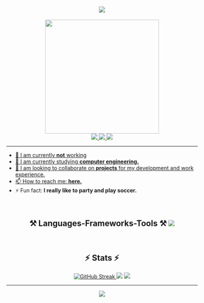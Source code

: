 <!-- Presentation -->
<div align="center">
  <h1>
    <img src="https://readme-typing-svg.herokuapp.com/?font=Merriweather&duration=3000&pause=500&color=E8E8E8&size=36&center=true&vCenter=true&width=500&height=70&lines=Hi+There!+%F0%9F%91%8B%F0%9F%8F%BC;+I'm+Daniel+B.+Del+Toro!+%F0%9F%90%82;" />
  </h1>
  <img src="https://media.giphy.com/media/5rT8xqVLpB6S6Ej89o/giphy.gif" height=300/>
  <br/>
  <!-- Contact Me -->
  <a href="https://instagram.com/dbdt.29">
    <img src="https://img.shields.io/badge/Instagram-6D4C9F?style=for-the-badge&logo=instagram&logoColor=E4405F" target="_blank" />
  </a>
  <a href="https://www.linkedin.com/in/daniel-basulto-del-toro-b429112a9/" target="_blank">
    <img src="https://img.shields.io/badge/LinkedIn-0077B5?style=for-the-badge&logo=linkedin&logoColor=white" target="_blank" />
  </a>
  <a href="https://LandinBT.github.io" target="_blank">
     <img src="https://img.shields.io/badge/Portofolio-E8E8E8?style=for-the-badge&logo=About.me&logoColor=black" target="_blank" />
</div>

---
<!-- About Me -->
- 🔭 I am currently **not** working
- 🌱 I am currently studying **computer engineering.**
- 👯 I am looking to collaborate on **projects** for my development and work experience.
- 📫 How to reach me: [**here.**](mailto:danybt1312@gmail.com)
- ⚡ Fun fact: **I really like to party and play soccer.**

<br/>
<div align="center">
  <h2> ⚒️ Languages-Frameworks-Tools ⚒️
    <img src="https://skillicons.dev/icons?i=java,c,cpp,react,html,css,js,vscode,github,git,py,androidstudio" />
  </h2>
</div> <br/>

<!--
<div align="center">
  <h2>🐍 My Contributions 🐍</h2>
  <br>
  <img alt="snake eating my contributions" src="https://raw.githubusercontent.com/LandinBT/LandinBT/output/github-contribution-grid-snake.svg" />
  
  <br/><br/><br/>
</div>
<img align="center" src="https://visitor-badge.laobi.icu/badge?page_id=LandinBT.LandinBT" />
-->
<div align="center">
  <h2>⚡ Stats ⚡</h2>
  <a href="https://git.io/streak-stats">
    <img src="https://streak-stats.demolab.com?user=LandinBT&theme=chartreuse-dark" alt="GitHub Streak" />
  </a>
  <img src="https://github-readme-stats.vercel.app/api?username=LandinBT&show_icons=true&theme=chartreuse-dark" />
  <img src="https://github-readme-stats.vercel.app/api/top-langs/?username=LandinBT&layout=compact&theme=chartreuse-dark" />
</div>

---

<div align="center">
    <img src="https://readme-typing-svg.herokuapp.com/?font=Merriweather&duration=3000&pause=500&color=E8E8E8&size=32&center=true&vCenter=true&width=500&height=70&lines=Thanks+for+visiting!+;I'm+always+down+to+collab+%F0%9F%98%83;" />
</div>

<!--
**LandinBT/LandinBT** is a ✨ _special_ ✨ repository because its `README.md` (this file) appears on your GitHub profile.

Here are some ideas to get you started:

- 🔭 I’m currently working on ...
- 🌱 I’m currently learning ...
- 👯 I’m looking to collaborate on ...
- 🤔 I’m looking for help with ...
- 💬 Ask me about ...
- 📫 How to reach me: ...
- 😄 Pronouns: ...
- ⚡ Fun fact: ...
-->
